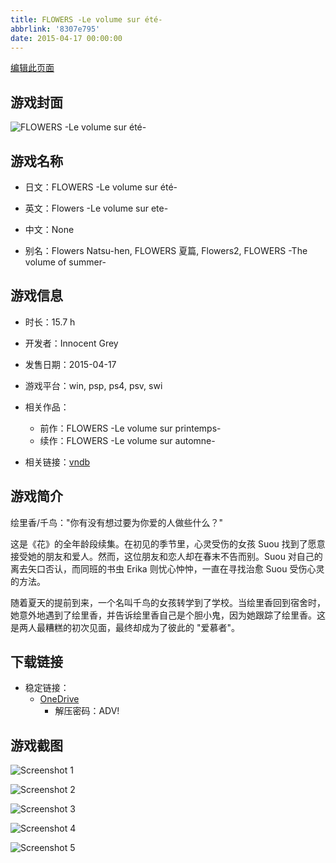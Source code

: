 ```yaml
---
title: FLOWERS -Le volume sur été-
abbrlink: '8307e795'
date: 2015-04-17 00:00:00
---
```

[编辑此页面](https://github.com/ACG-3/ADV3-source/blob/main/source/_posts/games/FLOWERS%20-Le%20volume%20sur%20%C3%A9t%C3%A9-.md)

## 游戏封面

![FLOWERS -Le volume sur été-](https://pan.timero.xyz/d/onedrive/img_lib_001/FLOWERS%20-Le%20volume%20sur%20%C3%A9t%C3%A9-_cover.avif)


## 游戏名称

- 日文：FLOWERS -Le volume sur été-
- 英文：Flowers -Le volume sur ete-
- 中文：None

- 别名：Flowers Natsu-hen, FLOWERS 夏篇, Flowers2, FLOWERS -The volume of summer-


## 游戏信息

- 时长：15.7 h
- 开发者：Innocent Grey
- 发售日期：2015-04-17
- 游戏平台：win, psp, ps4, psv, swi
- 相关作品：
   - 前作：FLOWERS -Le volume sur printemps-
   - 续作：FLOWERS -Le volume sur automne-

- 相关链接：[vndb](https://vndb.org/v15395)


## 游戏简介

绘里香/千鸟："你有没有想过要为你爱的人做些什么？"

这是《花》的全年龄段续集。在初见的季节里，心灵受伤的女孩 Suou 找到了愿意接受她的朋友和爱人。然而，这位朋友和恋人却在春末不告而别。Suou 对自己的离去矢口否认，而同班的书虫 Erika 则忧心忡忡，一直在寻找治愈 Suou 受伤心灵的方法。

随着夏天的提前到来，一个名叫千鸟的女孩转学到了学校。当绘里香回到宿舍时，她意外地遇到了绘里香，并告诉绘里香自己是个胆小鬼，因为她跟踪了绘里香。这是两人最糟糕的初次见面，最终却成为了彼此的 "爱慕者"。




## 下载链接

- 稳定链接：
    - [OneDrive](https://pan.timero.xyz/onedrive/adv_lib_001/FLOWERS%20-Le%20volume%20sur%20%C3%A9t%C3%A9-)
        - 解压密码：ADV!



## 游戏截图


![Screenshot 1](https://pan.timero.xyz/d/onedrive/img_lib_001/FLOWERS%20-Le%20volume%20sur%20%C3%A9t%C3%A9-_Screenshot_1.avif)

![Screenshot 2](https://pan.timero.xyz/d/onedrive/img_lib_001/FLOWERS%20-Le%20volume%20sur%20%C3%A9t%C3%A9-_Screenshot_2.avif)

![Screenshot 3](https://pan.timero.xyz/d/onedrive/img_lib_001/FLOWERS%20-Le%20volume%20sur%20%C3%A9t%C3%A9-_Screenshot_3.avif)

![Screenshot 4](https://pan.timero.xyz/d/onedrive/img_lib_001/FLOWERS%20-Le%20volume%20sur%20%C3%A9t%C3%A9-_Screenshot_4.avif)

![Screenshot 5](https://pan.timero.xyz/d/onedrive/img_lib_001/FLOWERS%20-Le%20volume%20sur%20%C3%A9t%C3%A9-_Screenshot_5.avif)

